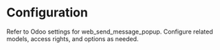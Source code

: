 # Configuration

Refer to Odoo settings for web_send_message_popup. Configure related models, access rights, and options as needed.
